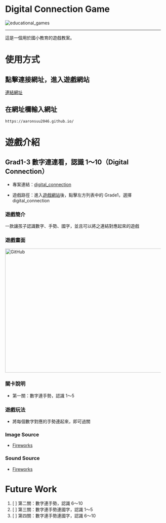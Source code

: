 # Digital Connection Game

![educational_games](https://img.shields.io/github/v/tag/Aaronsuu2046/aaronsuu2046.github.io)

---
這是一個用於國小教育的遊戲教案。

# 使用方式

[//]: # (TODO demo gif)

## 點擊連接網址，進入遊戲網站

[連結網址](https://aaronsuu2046.github.io/)

## 在網址欄輸入網址

[//]: # (TODO demo gif)

`https://aaronsuu2046.github.io/`


# 遊戲介紹

## Grad1-3 數字連連看，認識 1～10（Digital Connection）


- 專案連結：[digital_connection](https://github.com/Jesse-Jumbo/educational_games/tree/main/digital_connection)

- 遊戲路徑：進入[遊戲網站](https://aaronsuu2046.github.io/)後，點擊左方列表中的 Grade1，選擇 digital_connection

### 遊戲簡介

一款讓孩子認識數字、手勢、國字，並且可以將之連結對應起來的遊戲

### 遊戲畫面
<img src="https://raw.githubusercontent.com/Jesse-Jumbo/educational_games/main/digital_connection/asset/digital_connection.gif" alt="GitHub" title="Digital Connection View" width="700" height="400"/>

### 關卡說明
- 第一關：數字連手勢，認識 1～5
  
### 遊戲玩法
- 將每個數字對應的手勢連起來，即可過關
 
### Image Source
- [Fireworks](https://opengameart.org/content/fireworks)

### Sound Source
- [Fireworks](https://opengameart.org/content/fireworks-with-applause-happy-people)

# Future Work

1. [ ] 第二關：數字連手勢，認識 6～10
2. [ ] 第三關：數字連手勢連國字，認識 1～5
3. [ ] 第四關：數字連手勢連國字，認識 6～10
